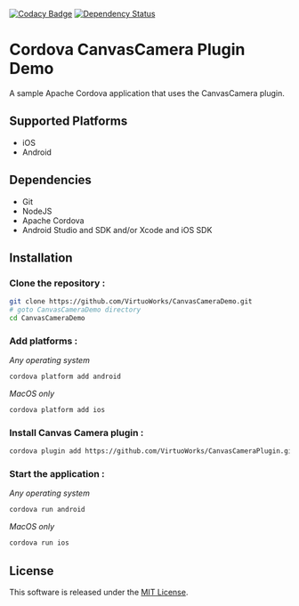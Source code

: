 [![Codacy Badge][codacy-image]][codacy-url]
[![Dependency Status][dependencyci-image]][dependencyci-url]

# Cordova CanvasCamera Plugin Demo

A sample Apache Cordova application that uses the CanvasCamera plugin.

## Supported Platforms

- iOS
- Android

## Dependencies

- Git 
- NodeJS
- Apache Cordova
- Android Studio and SDK and/or Xcode and iOS SDK

## Installation

### Clone the repository :

```bash
git clone https://github.com/VirtuoWorks/CanvasCameraDemo.git
# goto CanvasCameraDemo directory
cd CanvasCameraDemo
```

### Add platforms :

*Any operating system*
```bash
cordova platform add android
```

*MacOS only*
```bash
cordova platform add ios
```

### Install Canvas Camera plugin :

```bash
cordova plugin add https://github.com/VirtuoWorks/CanvasCameraPlugin.git && cordova prepare
```

### Start the application :

*Any operating system*

```bash
cordova run android
```

*MacOS only*

```bash
cordova run ios
```

## License

This software is released under the [MIT License](LICENSE).

[codacy-image]: https://api.codacy.com/project/badge/Grade/e507ea2658364d0cb23918c87b2d1158
[codacy-url]: https://www.codacy.com/app/VirtuoWorks/CanvasCameraDemo?utm_source=github.com&amp;utm_medium=referral&amp;utm_content=VirtuoWorks/CanvasCameraDemo&amp;utm_campaign=Badge_Grade
[dependencyci-image]: https://dependencyci.com/github/VirtuoWorks/CanvasCameraDemo/badge
[dependencyci-url]: https://dependencyci.com/github/VirtuoWorks/CanvasCameraDemo

